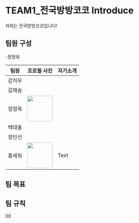 # TEAM1_전국방방코코 Introduce
저희는 전국방방코코입니다!
## 팀원 구성
-정정욱 

| 팀원   | 프로필 사진| 자기소개 |
| ------ | ------ | ----------- |
| 강치우 |        |             |
| 김재승 |        |             |
| 정정욱 | <img width="80" height="80" border:0px src="https://github.com/APP-iOS3rd/TEAM1_CodingEveryWhere/assets/54401641/9f4229a6-0cc0-4f82-9e55-196fafdd5c7a"/>       |             |
| 백대홍 |        |             |
| 정인선 |        |             |
| 홍세희 | <img width="80" height="80" border:0px src="https://github.com/APP-iOS3rd/TEAM1_CodingEveryWhere/assets/103061387/b21a81ed-1c44-46bc-b9b4-93ca1e629067"/>| Text        |
## 팀 목표 

## 팀 규칙
00
